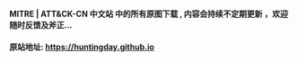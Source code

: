 #### MITRE | ATT&CK-CN 中文站 中的所有原图下载 , 内容会持续不定期更新 ，欢迎随时反馈及斧正...
#### 原站地址:  https://huntingday.github.io
